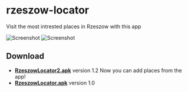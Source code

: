 rzeszow-locator
===============

Visit the most intrested places in Rzeszow with this app

![Screenshot](https://github.com/minor09/rzeszow-locator/raw/master/RzeszowLocator/raw/logo.png)
![Screenshot](https://github.com/minor09/rzeszow-locator/raw/master/RzeszowLocator/raw/logo2.png)

## Download
 * **[RzeszowLocator2.apk](https://github.com/minor09/rzeszow-locator/blob/master/RzeszowLocator/raw/RzeszowLocator2.apk)** version 1.2
Now you can add places from the app!
 * **[RzeszowLocator.apk](https://github.com/minor09/rzeszow-locator/blob/master/RzeszowLocator/raw/RzeszowLocator.apk)** version 1.0
